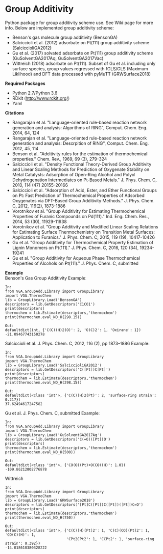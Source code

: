 # Group Additivity
Python package for group additivity scheme use. See Wiki page for more info. Below are implemented group additivity scheme:
- Benson's gas molecule group additivity (BensonGA)
- Salciccioli et al. (2012) adsorbate on Pt(111) group additivity scheme (SalciccioliGA2012)
- Gu et al. (2017) solvated adsorbate on Pt(111) group additivity scheme (GuSolventGA2017Aq, GuSolventGA2017Vac)
- Wittreich (2018) adsorbate on Pt(111). Subset of Gu et al. including only surface species, group values
  regressed with fGLS/GLS (Maximum Liklihood) and DFT data processed with pyMuTT (GRWSurface2018)

**Required Packages**
- Python 2.7/Python 3.6
- RDkit (http://www.rdkit.org/)
- Yaml

**Citations**
- Rangarajan et al. "Language-oriented rule-based reaction network generation and analysis: Algorithms of RING", Comput. Chem. Eng. 2014, 64, 124
- Rangarajan et al. "Language-oriented rule-based reaction network generation and analysis: Descrpition of RING", Comput. Chem. Eng. 2012, 45, 114
- Benson et al. "Additivity rules for the estimation of thermochemical properties." Chem. Rev., 1969, 69 (3), 279-324
- Salciccioli et al. "Density Functional Theory-Derived Group Additivity and Linear Scaling Methods for Prediction of Oxygenate Stability on Metal Catalysts: Adsorption of Open-Ring Alcohol and Polyol Dehydrogenation Intermediates on Pt-Based Metals." J. Phys. Chem. C, 2010, 114 (47) 20155-20166
- Salciccioli et al. "Adsorption of Acid, Ester, and Ether Functional Groups on Pt: Fast Prediction of Thermochemical Properties of Adsorbed Oxygenates via DFT-Based Group Additivity Methods." J. Phys. Chem. C, 2012, 116(2), 1873-1886
- Vorotnikov et al. "Group Additivity for Estimating Thermochemical Properties of Furanic Compounds on Pd(111)." Ind. Eng. Chem. Res., 2014, 53 (30), 11929-11938
- Vorotnikov et al. "Group Additivity and Modified Linear Scaling Relations for Estimating Surface Thermochemistry on Transition Metal Surfaces: Application to Furanics." J. Phys. Chem. C, 2015, 119 (19), 10417-10426
- Gu et al. "Group Additivity for Thermochemical Property Estimation of Lignin Monomers on Pt(111)." J. Phys. Chem. C, 2016, 120 (34), 19234-19241
- Gu et al. "Group Additivity for Aqueous Phase Thermochemical Properties of Alcohols on Pt(111)." J. Phys. Chem. C, submitted

**Example**  
Benson's Gas Group Additivity Example:
```
In:
from VGA.GroupAdd.Library import GroupLibrary
import VGA.ThermoChem
lib = GroupLibrary.Load('BensonGA')
descriptors = lib.GetDescriptors('C1CO1')
print(descriptors)
thermochem = lib.Estimate(descriptors,'thermochem')
print(thermochem.eval_ND_H(298.15))

Out:
defaultdict(int, {'C(C)(H)2(O)': 2, 'O(C)2': 1, 'Oxirane': 1})
-21.09467743150278
```
Salciccioli et al. J. Phys. Chem. C, 2012, 116 (2), pp 1873–1886 Example:
```
In:
from VGA.GroupAdd.Library import GroupLibrary
import VGA.ThermoChem
lib = GroupLibrary.Load('SalciccioliGA2012')
descriptors = lib.GetDescriptors('C([Pt])C[Pt]')
print(descriptors)
thermochem = lib.Estimate(descriptors,'thermochem')
print(thermochem.eval_ND_H(298.15))

Out:
defaultdict(<class 'int'>, {'C(C)(H)2(Pt)': 2, 'surface-ring strain': 0.217})
37.62494617247582
```
Gu et al. J. Phys. Chem. C, submitted Example:
```
In:
from VGA.GroupAdd.Library import GroupLibrary
import VGA.ThermoChem
lib = GroupLibrary.Load('GuSolventGA2017Aq')
descriptors = lib.GetDescriptors('C(=O)([Pt])O')
print(descriptors)
thermochem = lib.Estimate(descriptors,'thermochem')
print(thermochem.eval_ND_H(500))

Out:
defaultdict(<class 'int'>, {'CO(O)(Pt)+O(CO)(H)': 1.0})
-109.86212002776878
```
Wittreich
```
In:
from VGA.GroupAdd.Library import GroupLibrary
import VGA.ThermoChem
lib = GroupLibrary.Load('GRWSurface2018')
descriptors = lib.GetDescriptors('[Pt]C([Pt])C([Pt])([Pt])C=O')
print(descriptors)
thermochem = lib.Estimate(descriptors,'thermochem')
print(thermochem.eval_ND_H(750))

Out:
defaultdict(<class 'int'>, {'C(C)(H)(Pt)2': 1, 'C(C)(CO)(Pt)2': 1, 'CO(C)(H)': 1,
                            'CPt2CPt2': 1, 'CCPt2': 1, 'surface-ring strain': 0.392})
-14.018618380328222
